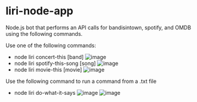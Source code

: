# liri-node-app

Node.js bot that performs an API calls for bandisintown, spotify, and OMDB using the following commands.

Use one of the following commands:
    <!-- bandisintown -->
   * node liri concert-this [band]
   ![image](https://user-images.githubusercontent.com/54295495/69000894-46d80b80-0893-11ea-86d7-b5a8e5e4c7db.png)
    <!-- spotify -->
   * node liri spotify-this-song [song]
   ![image](https://user-images.githubusercontent.com/54295495/69000901-60795300-0893-11ea-8965-5d2209896c27.png)
    <!-- OMDB -->
   * node liri movie-this [movie]
   ![image](https://user-images.githubusercontent.com/54295495/69000914-8141a880-0893-11ea-8381-cb5d1b09a771.png)

Use the following command to run a command from a .txt file

   * node liri do-what-it-says 
   ![image](https://user-images.githubusercontent.com/54295495/69000920-9ae2f000-0893-11ea-850d-b91a772d2389.png)
   ![image](https://user-images.githubusercontent.com/54295495/69000924-acc49300-0893-11ea-9508-6c38eca82d5e.png)
